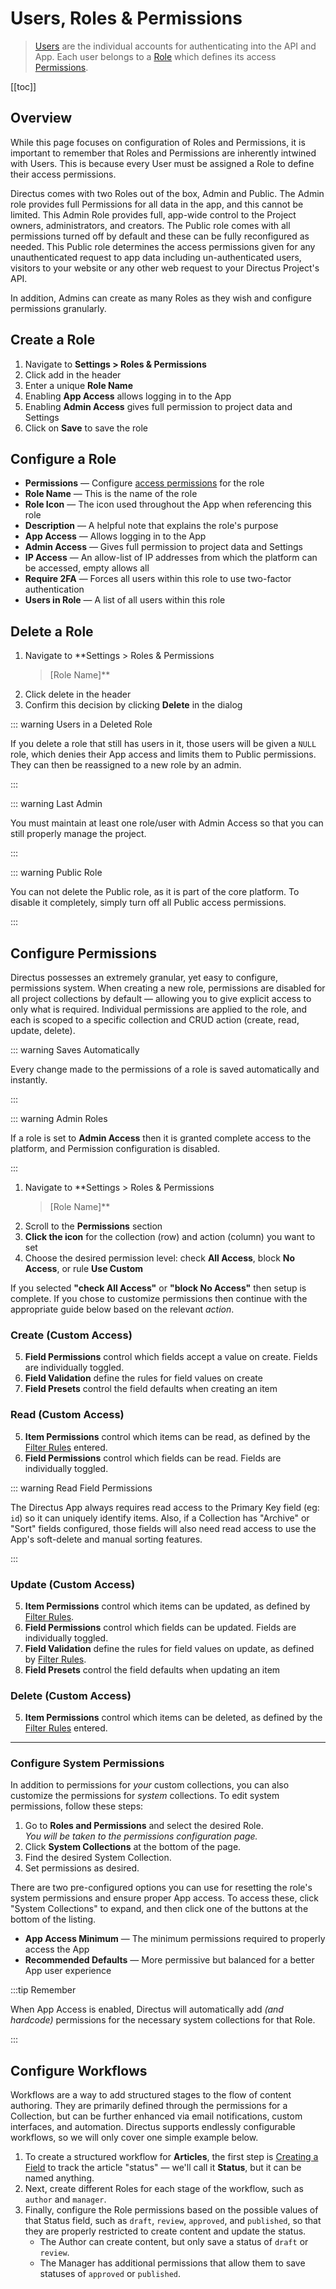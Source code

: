 # Users, Roles & Permissions

> [Users](/getting-started/glossary/#users) are the individual accounts for authenticating into the API and App. Each
> user belongs to a [Role](/getting-started/glossary/#roles) which defines its access
> [Permissions](/getting-started/glossary/#permissions).

[[toc]]

<!--

:::tip Before You Begin


:::
-->

## Overview

While this page focuses on configuration of Roles and Permissions, it is important to remember that Roles and
Permissions are inherently intwined with Users. This is because every User must be assigned a Role to define their
access permissions.

Directus comes with two Roles out of the box, Admin and Public. The Admin role provides full Permissions for all data in
the app, and this cannot be limited. This Admin Role provides full, app-wide control to the Project owners,
administrators, and creators. The Public role comes with all permissions turned off by default and these can be fully
reconfigured as needed. This Public role determines the access permissions given for any unauthenticated request to app
data including un-authenticated users, visitors to your website or any other web request to your Directus Project's API.

In addition, Admins can create as many Roles as they wish and configure permissions granularly.

<!--
Roles with _App Access_ enabled are created with some limited Permissions configured by default, so they can access the app and their own profile information.
Roles that have neither _Admin_ nor _App Access_ enabled (such as the built-in _Public_ Role) are created with Public access permissions.
### Configure Public Permissions

The Public permissions control what project data is accessible without authentication. This is managed via the Public
"role", which is included in the system by default and can not be deleted.

::: warning Private by Default

All of the data within the platform is private by default. Permissions for the public role can be granted on a
case-by-case basis by administrators.

:::

-->

## Create a Role

1. Navigate to **Settings > Roles & Permissions**
2. Click <span mi btn>add</span> in the header
3. Enter a unique **Role Name**
4. Enabling **App Access** allows logging in to the App
5. Enabling **Admin Access** gives full permission to project data and Settings
6. Click on **Save** to save the role

## Configure a Role

- **Permissions** — Configure [access permissions](#configure-permissions) for the role
- **Role Name** — This is the name of the role
- **Role Icon** — The icon used throughout the App when referencing this role
- **Description** — A helpful note that explains the role's purpose
- **App Access** — Allows logging in to the App
- **Admin Access** — Gives full permission to project data and Settings
- **IP Access** — An allow-list of IP addresses from which the platform can be accessed, empty allows all
- **Require 2FA** — Forces all users within this role to use two-factor authentication
- **Users in Role** — A list of all users within this role

## Delete a Role

1. Navigate to \*\*Settings > Roles & Permissions
   > [Role Name]\*\*
2. Click <span mi btn dngr>delete</span> in the header
3. Confirm this decision by clicking **Delete** in the dialog

::: warning Users in a Deleted Role

If you delete a role that still has users in it, those users will be given a `NULL` role, which denies their App access
and limits them to Public permissions. They can then be reassigned to a new role by an admin.

:::

::: warning Last Admin

You must maintain at least one role/user with Admin Access so that you can still properly manage the project.

:::

::: warning Public Role

You can not delete the Public role, as it is part of the core platform. To disable it completely, simply turn off all
Public access permissions.

:::

## Configure Permissions

Directus possesses an extremely granular, yet easy to configure, permissions system. When creating a new role,
permissions are disabled for all project collections by default — allowing you to give explicit access to only what is
required. Individual permissions are applied to the role, and each is scoped to a specific collection and CRUD action
(create, read, update, delete).

::: warning Saves Automatically

Every change made to the permissions of a role is saved automatically and instantly.

:::

::: warning Admin Roles

If a role is set to **Admin Access** then it is granted complete access to the platform, and Permission configuration is
disabled.

:::

1. Navigate to \*\*Settings > Roles & Permissions
   > [Role Name]\*\*
2. Scroll to the **Permissions** section
3. **Click the icon** for the collection (row) and action (column) you want to set
4. Choose the desired permission level: <span mi icon>check</span> **All Access**, <span mi icon>block</span> **No
   Access**, or <span mi icon>rule</span> **Use Custom**

If you selected **"<span mi icon>check</span> All Access"** or **"<span mi icon>block</span> No Access"** then setup is
complete. If you chose to customize permissions then continue with the appropriate guide below based on the relevant
_action_.

### Create (Custom Access)

5. **Field Permissions** control which fields accept a value on create. Fields are individually toggled.
6. **Field Validation** define the rules for field values on create
7. **Field Presets** control the field defaults when creating an item

### Read (Custom Access)

5. **Item Permissions** control which items can be read, as defined by the [Filter Rules](/reference/filter-rules)
   entered.
6. **Field Permissions** control which fields can be read. Fields are individually toggled.

::: warning Read Field Permissions

The Directus App always requires read access to the Primary Key field (eg: `id`) so it can uniquely identify items.
Also, if a Collection has "Archive" or "Sort" fields configured, those fields will also need read access to use the
App's soft-delete and manual sorting features.

:::

### Update (Custom Access)

5. **Item Permissions** control which items can be updated, as defined by [Filter Rules](/reference/filter-rules/).
6. **Field Permissions** control which fields can be updated. Fields are individually toggled.
7. **Field Validation** define the rules for field values on update, as defined by
   [Filter Rules](/reference/filter-rules/).
8. **Field Presets** control the field defaults when updating an item

### Delete (Custom Access)

5. **Item Permissions** control which items can be deleted, as defined by the [Filter Rules](/reference/filter-rules/)
   entered.

---

### Configure System Permissions

In addition to permissions for _your_ custom collections, you can also customize the permissions for _system_
collections. To edit system permissions, follow these steps:

1. Go to **Roles and Permissions** and select the desired Role.\
   _You will be taken to the permissions configuration page._
2. Click **System Collections** at the bottom of the page.
3. Find the desired System Collection.
4. Set permissions as desired.

There are two pre-configured options you can use for resetting the role's system permissions and ensure proper App
access. To access these, click "System Collections" to expand, and then click one of the buttons at the bottom of the
listing.

- **App Access Minimum** — The minimum permissions required to properly access the App
- **Recommended Defaults** — More permissive but balanced for a better App user experience

:::tip Remember

When App Access is enabled, Directus will automatically add _(and hardcode)_ permissions for the necessary system
collections for that Role.

:::

## Configure Workflows

Workflows are a way to add structured stages to the flow of content authoring. They are primarily defined through the
permissions for a Collection, but can be further enhanced via email notifications, custom interfaces, and automation.
Directus supports endlessly configurable workflows, so we will only cover one simple example below.

1. To create a structured workflow for **Articles**, the first step is
   [Creating a Field](/configuration/data-model/#creating-a-field) to track the article "status" — we'll call it
   **Status**, but it can be named anything.
2. Next, create different Roles for each stage of the workflow, such as `author` and `manager`.
3. Finally, configure the Role permissions based on the possible values of that Status field, such as `draft`, `review`,
   `approved`, and `published`, so that they are properly restricted to create content and update the status.
   - The Author can create content, but only save a status of `draft` or `review`.
   - The Manager has additional permissions that allow them to save statuses of `approved` or `published`.
